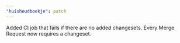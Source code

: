 ```yaml
---
"huishoudboekje": patch
---
```


Added CI job that fails if there are no added changesets. Every Merge Request now requires a changeset.
